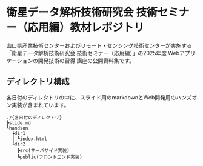 # 衛星データ解析技術研究会 技術セミナー（応用編）教材レポジトリ

山口県産業技術センターおよびリモート・センシング技術センターが実施する「衛星データ解析技術研究会 技術セミナー（応用編）」の2025年度 Webアプリケーションの開発技術の習得 講座の公開資料集です。


## ディレクトリ構成 

各日付のディレクトリの中に、スライド用のmarkdownとWeb開発用のハンズオン実装が含まれています。

```
./{各日付のディレクトリ}
┣slide.md
┗handson
  ┣dir1
  ┃ ┗index.html
  ┗dir2
    ┣src(サーバサイド実装)
    ┗public(フロントエンド実装)
```




